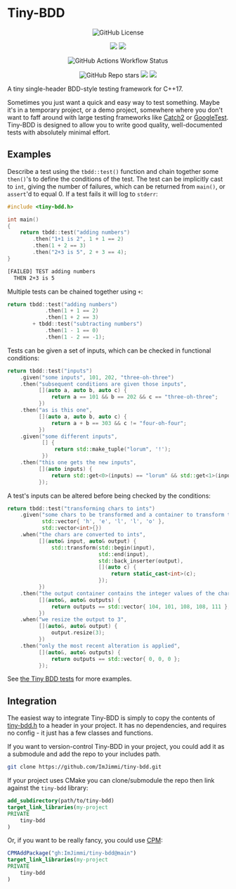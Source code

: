 # Tiny-BDD

<p align="center">
    <img alt="GitHub License" src="https://img.shields.io/github/license/ImJimmi/tiny-bdd?style=for-the-badge">
</p>

<p align="center">
    <img src="https://img.shields.io/badge/c++17-%2300599C.svg?style=for-the-badge&logo=c%2B%2B&logoColor=white"/>
    <img src="https://img.shields.io/badge/CMake-%23008FBA.svg?style=for-the-badge&logo=cmake&logoColor=white"/>
</p>

<p align="center">
    <img alt="GitHub Actions Workflow Status" src="https://img.shields.io/github/actions/workflow/status/ImJimmi/tiny-bdd/test.yml?style=for-the-badge&logo=c%2B%2B&label=Tests">
</p>

<p align="center">
    <img alt="GitHub Repo stars" src="https://img.shields.io/github/stars/ImJimmi/tiny-bdd?style=for-the-badge&logo=github&color=gold">
    <img src="https://img.shields.io/github/contributors/ImJimmi/tiny-bdd?logo=github&style=for-the-badge"/>
    <img src="https://img.shields.io/github/last-commit/ImJimmi/tiny-bdd?logo=git&logoColor=white&style=for-the-badge"/>
</p>

A tiny single-header BDD-style testing framework for C++17.

Sometimes you just want a quick and easy way to test something. Maybe it's in a temporary project, or a demo project, somewhere where you don't want to faff around with large testing frameworks like [Catch2](https://github.com/catchorg/Catch2) or [GoogleTest](https://github.com/google/googletest). Tiny-BDD is designed to allow you to write good quality, well-documented tests with absolutely minimal effort.

## Examples

Describe a test using the `tbdd::test()` function and chain together some `then()`'s to define the conditions of the test. The test can be implicitly cast to `int`, giving the number of failures, which can be returned from `main()`, or `assert`'d to equal 0. If a test fails it will log to `stderr`:

```cpp
#include <tiny-bdd.h>

int main()
{
    return tbdd::test("adding numbers")
        .then("1+1 is 2", 1 + 1 == 2)
        .then(1 + 2 == 3)
        .then("2+3 is 5", 2 + 3 == 4);
}
```

```txt
[FAILED] TEST adding numbers
  THEN 2+3 is 5
```

Multiple tests can be chained together using `+`:

```cpp
return tbdd::test("adding numbers")
            .then(1 + 1 == 2)
            .then(1 + 2 == 3)
        + tbdd::test("subtracting numbers")
            .then(1 - 1 == 0)
            .then(1 - 2 == -1);
```

Tests can be given a set of inputs, which can be checked in functional conditions:

```cpp
return tbdd::test("inputs")
    .given("some inputs", 101, 202, "three-oh-three")
    .then("subsequent conditions are given those inputs",
          [](auto a, auto b, auto c) {
              return a == 101 && b == 202 && c == "three-oh-three";
          })
    .then("as is this one",
          [](auto a, auto b, auto c) {
              return a + b == 303 && c != "four-oh-four";
          })
    .given("some different inputs",
           [] {
               return std::make_tuple("lorum", '!');
           })
    .then("this one gets the new inputs",
          [](auto inputs) {
              return std::get<0>(inputs) == "lorum" && std::get<1>(inputs) == '!';
          });
```

A test's inputs can be altered before being checked by the conditions:

```cpp
return tbdd::test("transforming chars to ints")
    .given("some chars to be transformed and a container to transform them into",
           std::vector{ 'h', 'e', 'l', 'l', 'o' },
           std::vector<int>{})
    .when("the chars are converted to ints",
          [](auto& input, auto& output) {
              std::transform(std::begin(input),
                             std::end(input),
                             std::back_inserter(output),
                             [](auto c) {
                                 return static_cast<int>(c);
                             });
          })
    .then("the output container contains the integer values of the chars",
          [](auto&, auto& outputs) {
              return outputs == std::vector{ 104, 101, 108, 108, 111 };
          })
    .when("we resize the output to 3",
          [](auto&, auto& output) {
              output.resize(3);
          })
    .then("only the most recent alteration is applied",
          [](auto&, auto& outputs) {
              return outputs == std::vector{ 0, 0, 0 };
          });
```

See [the Tiny BDD tests](./test.cpp) for more examples.

## Integration

The easiest way to integrate Tiny-BDD is simply to copy the contents of [tiny-bdd.h](./tiny-bdd.h) to a header in your project. It has no dependencies, and requires no config - it just has a few classes and functions.

If you want to version-control Tiny-BDD in your project, you could add it as a submodule and add the repo to your includes path.

```bash
git clone https://github.com/ImJimmi/tiny-bdd.git
```

If your project uses CMake you can clone/submodule the repo then link against the `tiny-bdd` library:

```cmake
add_subdirectory(path/to/tiny-bdd)
target_link_libraries(my-project
PRIVATE
    tiny-bdd
)
```

Or, if you want to be really fancy, you could use [CPM](https://github.com/cpm-cmake/CPM.cmake):

```cmake
CPMAddPackage("gh:ImJimmi/tiny-bdd@main")
target_link_libraries(my-project
PRIVATE
    tiny-bdd
)
```

